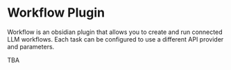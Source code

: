 # Workflow Plugin

Workflow is an obsidian plugin that allows you to create and run connected LLM workflows. Each task can be configured to use a different API provider and parameters.

TBA

